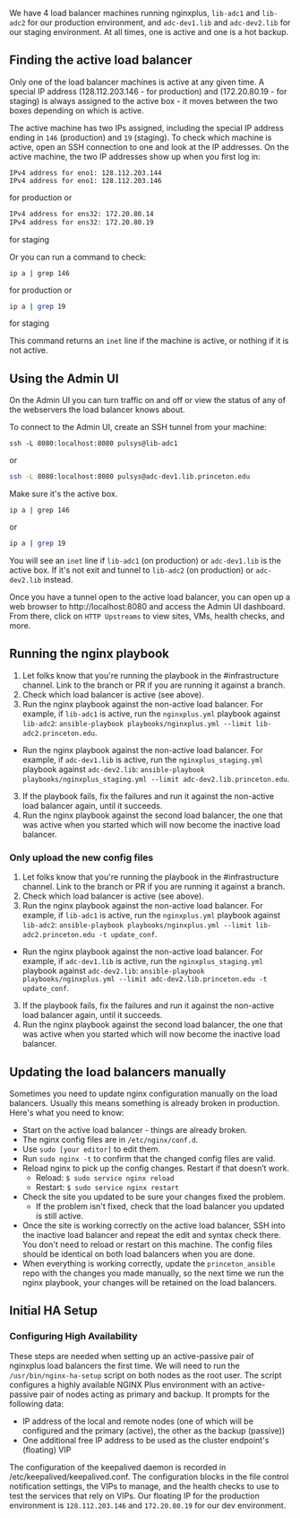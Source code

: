 We have 4 load balancer machines running nginxplus, `lib-adc1` and `lib-adc2` for our production environment, and `adc-dev1.lib` and `adc-dev2.lib` for our staging environment. At all times, one is active and one is a hot backup.

## Finding the active load balancer

Only one of the load balancer machines is active at any given time. A special IP address (128.112.203.146 - for production) and (172.20.80.19 - for staging) is always assigned to the active box - it moves between the two boxes depending on which is active.

The active machine has two IPs assigned, including the special IP address ending in `146` (production) and `19` (staging). To check which machine is active, open an SSH connection to one and look at the IP addresses. On the active machine, the two IP addresses show up when you first log in:

```
IPv4 address for eno1: 128.112.203.144
IPv4 address for eno1: 128.112.203.146
```

for production or

```bash
IPv4 address for ens32: 172.20.80.14
IPv4 address for ens32: 172.20.80.19

```
for staging

Or you can run a command to check:

```
ip a | grep 146
```

for production or

```bash
ip a | grep 19
```

for staging

This command returns an `inet` line if the machine is active, or nothing if it is not active.

## Using the Admin UI

On the Admin UI you can turn traffic on and off or view the status of any of the webservers the load balancer knows about.

To connect to the Admin UI, create an SSH tunnel from your machine:
```
ssh -L 8080:localhost:8080 pulsys@lib-adc1
```

or

```bash
ssh -L 8080:localhost:8080 pulsys@adc-dev1.lib.princeton.edu
```

Make sure it's the active box.
```
ip a | grep 146
```

or

```bash
ip a | grep 19
```

You will see an `inet` line if `lib-adc1` (on production) or `adc-dev1.lib` is the active box. If it's not exit and tunnel to `lib-adc2` (on production) or `adc-dev2.lib` instead.

Once you have a tunnel open to the active load balancer, you can open up a web browser to http://localhost:8080 and access the Admin UI dashboard. From there, click on `HTTP Upstreams` to view sites, VMs, health checks, and more.

## Running the nginx playbook

1. Let folks know that you're running the playbook in the #infrastructure channel. Link to the branch or PR if you are running it against a branch.
1. Check which load balancer is active (see above).
2. Run the nginx playbook against the non-active load balancer. For example, if `lib-adc1` is active, run the `nginxplus.yml` playbook against `lib-adc2`: `ansible-playbook playbooks/nginxplus.yml --limit lib-adc2.princeton.edu`.
  * Run the nginx playbook against the non-active load balancer. For example, if `adc-dev1.lib` is active, run the `nginxplus_staging.yml` playbook against `adc-dev2.lib`: `ansible-playbook playbooks/nginxplus_staging.yml --limit adc-dev2.lib.princeton.edu`.
3. If the playbook fails, fix the failures and run it against the non-active load balancer again, until it succeeds. 
4. Run the nginx playbook against the second load balancer, the one that was active when you started which will now become the inactive load balancer.

### Only upload the new config files
1. Let folks know that you're running the playbook in the #infrastructure channel. Link to the branch or PR if you are running it against a branch.
1. Check which load balancer is active (see above).
2. Run the nginx playbook against the non-active load balancer. For example, if `lib-adc1` is active, run the `nginxplus.yml` playbook against `lib-adc2`: `ansible-playbook playbooks/nginxplus.yml --limit lib-adc2.princeton.edu -t update_conf`.
  * Run the nginx playbook against the non-active load balancer. For example, if `adc-dev1.lib` is active, run the `nginxplus_staging.yml` playbook against `adc-dev2.lib`: `ansible-playbook playbooks/nginxplus.yml --limit adc-dev2.lib.princeton.edu -t update_conf`.
3. If the playbook fails, fix the failures and run it against the non-active load balancer again, until it succeeds.
4. Run the nginx playbook against the second load balancer, the one that was active when you started which will now become the inactive load balancer.


## Updating the load balancers manually

Sometimes you need to update nginx configuration manually on the load balancers. Usually this means something is already broken in production. Here's what you need to know:

- Start on the active load balancer - things are already broken.
- The nginx config files are in `/etc/nginx/conf.d`.
- Use `sudo [your editor]` to edit them.
- Run `sudo nginx -t` to confirm that the changed config files are valid.
- Reload nginx to pick up the config changes. Restart if that doesn’t work.
  - Reload: `$ sudo service nginx reload`
  - Restart: `$ sudo service nginx restart`
- Check the site you updated to be sure your changes fixed the problem.
  - If the problem isn't fixed, check that the load balancer you updated is still active.
- Once the site is working correctly on the active load balancer, SSH into the inactive load balancer and repeat the edit and syntax check there. You don't need to reload or restart on this machine. The config files should be identical on both load balancers when you are done.
- When everything is working correctly, update the `princeton_ansible` repo with the changes you made manually, so the next time we run the nginx playbook, your changes will be retained on the load balancers.

## Initial HA Setup

### Configuring High Availability 

These steps are needed when setting up an active-passive pair of nginxplus load balancers the first time. We will need to run the `/usr/bin/nginx-ha-setup` script on both nodes as the root user. The script configures a highly available NGINX Plus environment with an active-passive pair of nodes acting as primary and backup. It prompts for the following data:

- IP address of the local and remote nodes (one of which will be configured and the primary (active), the other as the backup (passive))
- One additional free IP address to be used as the cluster endpoint's (floating) VIP

The configuration of the keepalived daemon is recorded in /etc/keepalived/keepalived.conf. The configuration blocks in the file control notification settings, the VIPs to manage, and the health checks to use to test the services that rely on VIPs. Our floating IP for the production environment is `128.112.203.146` and `172.20.80.19` for our dev environment.
